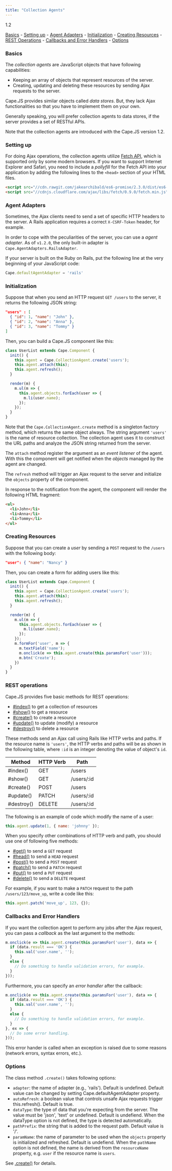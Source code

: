 ```yaml
---
title: "Collection Agents"
---
```


<span class="badge alert-info">1.2</span>

[Basics](#basics) -
[Setting up](#setting-up) -
[Agent Adapters](#agent-adapters) -
[Initialization](#initialization) -
[Creating Resources](#creating-resources) -
[REST Operations](#rest-operations) -
[Callbacks and Error Handlers](#callbacks-and-error-handlers) -
[Options](#options)

<a class="anchor" id="basics"></a>
### Basics

The _collection agents_ are JavaScript objects that have following capabilities:

* Keeping an array of objects that represent resources of the server.
* Creating, updating and deleting these resources by sending Ajax requests to the server.

Cape.JS provides similar objects called _data stores_.
But, they lack Ajax functionalities so that
you have to implement them on your own.

Generally speaking, you will prefer collection agents to data stores,
if the server provides a set of RESTful APIs.

Note that the collection agents are introduced with the Cape.JS version 1.2.

<a class="anchor" id="setting-up"></a>
### Setting up

For doing Ajax operations, the collection agents utilize
[Fetch API](https://developer.mozilla.org/en/docs/Web/API/Fetch_API),
which is supported only by some modern browsers.
If you want to support Internet Explorer and Safari,
you need to include a _pollyfill_ for the Fetch API into your application
by adding the following lines to the `<head>` section of your HTML files.

```html
<script src="//cdn.rawgit.com/jakearchibald/es6-promise/2.3.0/dist/es6-promise.min.js"></script>
<script src="//cdnjs.cloudflare.com/ajax/libs/fetch/0.9.0/fetch.min.js"></script>
```

<a class="anchor" id="agent-adapters"></a>
### Agent Adapters

Sometimes, the Ajax clients need to send a set of specific HTTP headers to the server.
A Rails application requires a correct `X-CSRF-Token` header, for example.

In order to cope with the peculiarities of the server, you can use a _agent adapter_.
As of `v1.2.0`, the only built-in adapter is `Cape.AgentAdapters.RailsAdapter`.

If your server is built on the Ruby on Rails, put the following line at the very
beginning of your JavaScript code:

```javascript
Cape.defaultAgentAdapter = 'rails'
```

<a class="anchor" id="initialization"></a>
### Initialization

Suppose that when you send an HTTP request `GET /users` to the server,
it returns the following JSON string:

```json
"users" : [
  { "id": 1, "name": "John" },
  { "id": 2, "name": "Anna" },
  { "id": 3, "name": "Tommy" }
]
```

Then, you can build a Cape.JS component like this:

```javascript
class UserList extends Cape.Component {
  init() {
    this.agent = Cape.CollectionAgent.create('users');
    this.agent.attach(this);
    this.agent.refresh();
  }

  render(m) {
    m.ul(m => {
      this.agent.objects.forEach(user => {
        m.li(user.name);
      });
    });
  }
}
```

Note that the `Cape.CollectionAgent.create` method is a singleton factory method,
which returns the same object always. The string argument `'users'` is the name
of resource collection. The collection agent uses it to construct the URL paths
and analyze the JSON string returned from the server.

The `attach` method register the argument as an _event listener_ of the agent.
With this the component will get notified
when the _objects_ managed by the agent are changed.

The `refresh` method will trigger an Ajax request to the server and
initialize the `objects` property of the component.

In response to the notification from the agent,
the component will render the following HTML fragment:

```html
<ul>
  <li>John</li>
  <li>Anna</li>
  <li>Tommy</li>
</ul>
```

<a class="anchor" id="creating-resources"></a>
### Creating Resources

Suppose that you can create a _user_ by sending a `POST` request to the `/users`
with the following body:

```json
"user": { "name": "Nancy" }
```

Then, you can create a form for adding users like this:

```javascript
class UserList extends Cape.Component {
  init() {
    this.agent = Cape.CollectionAgent.create('users');
    this.agent.attach(this);
    this.agent.refresh();
  }

  render(m) {
    m.ul(m => {
      this.agent.objects.forEach(user => {
        m.li(user.name);
      });
    });
    m.formFor('user', m => {
      m.textField('name');
      m.onclick(e => this.agent.create(this.paramsFor('user')));
      m.btn('Create');
    })
  }
}
```

<a class="anchor" id="rest-operations"></a>
### REST operations

Cape.JS provides five basic methods for REST operations:

* [#index()](./api/collection_agent#index) to get a collection of resources
* [#show()](./api/collection_agent#show) to get a resource
* [#create()](./api/collection_agent#create) to create a resource
* [#update()](./api/collection_agent#update) to update (modify) a resource
* [#destroy()](./api/collection_agent#destroy) to delete a resource

These methods send an Ajax call using Rails like HTTP verbs and paths.
If the resource name is `'users'`, the HTTP verbs and paths will be as shown in the
following table, where `:id` is an integer denoting the value of object's `id`.

|Method|HTTP Verb|Path|
|------|---------|----|
|#index()|GET|/users|
|#show()|GET|/users/:id|
|#create()|POST|/users|
|#update()|PATCH|/users/:id|
|#destroy()|DELETE|/users/:id|

The following is an example of code which modify the name of a user:

```javascript
this.agent.update(1, { name: 'johnny' });
```

When you specify other combinations of HTTP verb and path, you should use
one of following five methods:

* [#get()](./api/collection_agent#get) to send a `GET` request
* [#head()](./api/collection_agent#head) to send a `HEAD` request
* [#post()](./api/collection_agent#post) to send a `POST` request
* [#patch()](./api/collection_agent#patch) to send a `PATCH` request
* [#put()](./api/collection_agent#put) to send a `PUT` request
* [#delete()](./api/collection_agent#delete) to send a `DELETE` request

For example, if you want to make a `PATCH` request to the path `/users/123/move_up`,
write a code like this:

```javascript
this.agent.patch('move_up', 123, {});
```

<a class="anchor" id="callbacks-and-error-handlers"></a>
### Callbacks and Error Handlers

If you want the collection agent to perform any jobs after the Ajax request,
you can pass a _callback_ as the last argument to the methods:

```javascript
m.onclick(e => this.agent.create(this.paramsFor('user'), data => {
  if (data.result === 'OK') {
    this.val('user.name', '');
  }
  else {
    // Do something to handle validation errors, for example.
  }
}));
```

Furthermore, you can specify an _error handler_ after the callback:

```javascript
m.onclick(e => this.agent.create(this.paramsFor('user'), data => {
  if (data.result === 'OK') {
    this.val('user.name', '');
  }
  else {
    // Do something to handle validation errors, for example.
  }
}, ex => {
  // Do some error handling.
}));
```

This error hander is called when an exception is raised due to some reasons
(network errors, syntax errors, etc.).

<a class="anchor" id="options"></a>
### Options

The class method `.create()` takes following options:

* `adapter`: the name of adapter (e.g., 'rails'). Default is undefined.
  Default value can be changed by setting Cape.defaultAgentAdapter property.
* `autoRefresh`: a boolean value that controls unsafe Ajax requests trigger
  this.refresh(). Default is true.
* `dataType`: the type of data that you're expecting from the server.
  The value must be 'json', 'text' or undefined. Default is undefiend.
  When the dataType option is not defined, the type is detected automatically.
* `pathPrefix`: the string that is added to the request path. Default value is '/'.
* `paramName`: the name of parameter to be used when the `objects`
  property is initialized and refreshed. Default is undefiend.
  When the `pathName` option is not defined, the name is derived from the
  `resourceName` property, e.g. `user` if the resource name is `users`.

See [.create()](./api/collection_agent#_create) for details.
